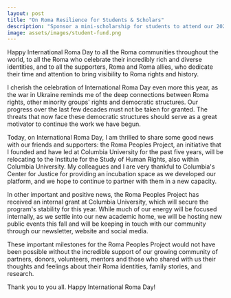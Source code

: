 ```yaml
---
layout: post
title: "On Roma Resilience for Students & Scholars"
description: "Sponsor a mini-scholarship for students to attend our 2021 educational festival." 
image: assets/images/student-fund.png
---
```

Happy International Roma Day to all the Roma communities throughout the world, to all the Roma who celebrate their incredibly rich and diverse identities, and to all the supporters, Roma and Roma allies, who dedicate their time and attention to bring visibility to Roma rights and history. 

I cherish the celebration of International Roma Day even more this year, as the war in Ukraine reminds me of the deep connections between Roma rights, other minority groups' rights and democratic structures. Our progress over the last few decades must not be taken for granted. The threats that now face these democratic structures should serve as a great motivator to continue the work we have begun.  

Today, on International Roma Day, I am thrilled to share some good news with our friends and supporters: the Roma Peoples Project, an initiative that I founded and have led at Columbia University for the past five years, will be relocating to the Institute for the Study of Human Rights, also within Columbia University. My colleagues and I are very thankful to Columbia's Center for Justice for providing an incubation space as we developed our platform, and we hope to continue to partner with them in a new capacity.

In other important and positive news, the Roma Peoples Project has received an internal grant at Columbia University, which will secure the program's stability for this year. While much of our energy will be focused internally, as we settle into our new academic home, we will be hosting new public events this fall and will be keeping in touch with our community through our newsletter, website and social media. 

These important milestones for the Roma Peoples Project would not have been possible without the incredible support of our growing community of partners, donors, volunteers, mentors and those who shared with us their thoughts and feelings about their Roma identities, family stories, and research. 

Thank you to you all. Happy International Roma Day! 
